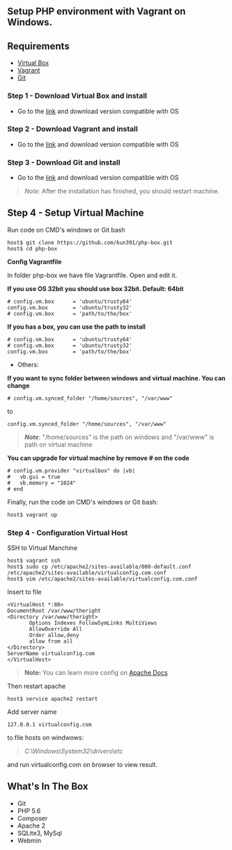 Setup PHP environment with Vagrant on Windows.
-------------

## Requirements

* [Virtual Box](https://www.virtualbox.org)
* [Vagrant](http://vagrantup.com)
* [Git](https://git-scm.com)

### Step 1 - Download Virtual Box and install
  * Go to the [link](https://www.virtualbox.org/wiki/Downloads) and download version compatible with OS

### Step 2 - Download Vagrant and install
  * Go to the [link](https://www.vagrantup.com/downloads.html) and download version compatible with OS

### Step 3 - Download Git and install
  * Go to the [link](https://git-scm.com/download/win) and download version compatible with OS

> *Note*: After the installation has finished, you should restart machine.

## Step 4 - Setup Virtual Machine

Run code on CMD's windows or Git bash

```
host$ git clone https://github.com/kun391/php-box.git
host$ cd php-box
```

**Config Vagrantfile**

In folder php-box we have file Vagrantfile. Open and edit it.

__If you use OS 32bit you should use box 32bit. Default: 64bit__

```
# config.vm.box      = 'ubuntu/trusty64'
config.vm.box        = 'ubuntu/trusty32'
# config.vm.box      = 'path/to/the/box'
```

__If you has a box, you can use the path to install__

```
# config.vm.box      = 'ubuntu/trusty64'
# config.vm.box      = 'ubuntu/trusty32'
config.vm.box        = 'path/to/the/box'
```

- Others:

__If you want to sync folder between windows and virtual machine. You can change__

```
# config.vm.synced_folder "/home/sources", "/var/www"
```
to

```
config.vm.synced_folder "/home/sources", "/var/www"
```

> *__Note__*: "/home/sources" is the path on windows and "/var/www" is path on virtual machine

__You can upgrade for virtual machine by remove # on the code__

```
# config.vm.provider "virtualbox" do |vb|
#   vb.gui = true
#   vb.memory = "1024"
# end
```

Finally, run the code on CMD's windows or Git bash:

```sh
host$ vagrant up
```

### Step 4 - Configuration Virtual Host

SSH to Virtual Manchine
```
host$ vagrant ssh
host$ sudo cp /etc/apache2/sites-available/000-default.conf /etc/apache2/sites-available/virtualconfig.com.conf
host$ vim /etc/apache2/sites-available/virtualconfig.com.conf
```

Insert to file
```
<VirtualHost *:80>
DocumentRoot /var/www/theright
<Directory /var/www/theright>
       Options Indexes FollowSymLinks MultiViews
       AllowOverride All
       Order allow,deny
       allow from all
</Directory>
ServerName virtualconfig.com
</VirtualHost>
```

> **Note:** You can learn more config on [Apache Docs](https://httpd.apache.org/docs/2.2/en/vhosts/)

Then restart apache
```
host$ service apache2 restart
```

Add server name
```
127.0.0.1 virtualconfig.com
```
to file hosts on windwows:
> *C:\Windows\System32\drivers\etc*

 and run virtualconfig.com on browser to view result.

## What's In The Box

* Git
* PHP 5.6
* Composer
* Apache 2
* SQLite3, MySql
* Webmin
